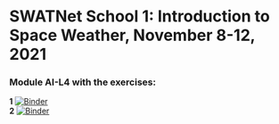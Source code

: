 # SWATNet School 1: Introduction to Space Weather, November 8-12, 2021
### **Module AI-L4** with the exercises:
**1** [![Binder](https://mybinder.org/badge_logo.svg)](https://mybinder.org/v2/gh/SWATNetSchools/School1_Nov2021/master?labpath=sunspots.ipynb) <br />
**2** [![Binder](https://mybinder.org/badge_logo.svg)](https://mybinder.org/v2/gh/SWATNetSchools/School1_Nov2021/master?labpath=facular-regions.ipynb)
